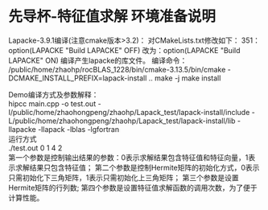 # 先导杯-特征值求解 环境准备说明
Lapacke-3.9.1编译(注意cmake版本>3.2)：
对CMakeLists.txt修改如下：
351：option(LAPACKE "Build LAPACKE" OFF) 改为：option(LAPACKE "Build LAPACKE" ON) 
编译产生lapacke的库文件。
编译命令：
/public/home/zhaohp/rocBLAS_1228/bin/cmake-3.13.5/bin/cmake -DCMAKE_INSTALL_PREFIX=lapack-install ..
make -j
make install

Demo编译方式及参数解释：   
hipcc main.cpp  -o test.out  -I/public/home/zhaohongpeng/zhaohp/Lapack_test/lapack-install/include -L/public/home/zhaohongpeng/zhaohp/Lapack_test/lapack-install/lib  -llapacke -llapack -lblas -lgfortran  
运行方式   
./test.out 0 1 4 2   
第一个参数是控制输出结果的参数：0表示求解结果包含特征值和特征向量，1表示求解结果只包含特征值；
第二个参数是控制Hermite矩阵的初始化方式，0表示只需初始化下三角矩阵，1表示只需初始化上三角矩阵；
第三个参数是设置Hermite矩阵的行列数;
第四个参数是设置特征值求解函数的调用次数，为了便于计算性能。
